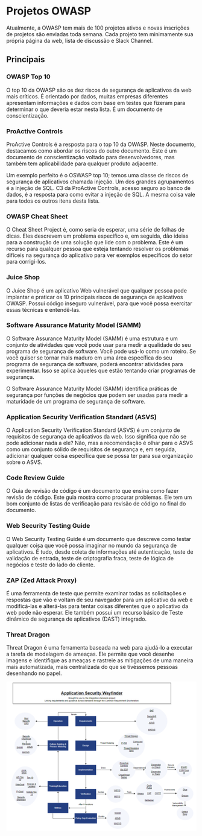 # Projetos OWASP

Atualmente, a OWASP tem mais de 100 projetos ativos e novas inscrições de projetos são enviadas toda semana. Cada projeto tem minimamente sua própria página da web, lista de discussão e Slack Channel.

## Principais

### OWASP Top 10

O top 10 da OWASP são os dez riscos de segurança de aplicativos da web mais críticos. É orientado por dados, muitas empresas diferentes apresentam informações e dados com base em testes que fizeram para determinar o que deveria estar nesta lista.  É um documento de conscientização. 

### ProActive Controls

ProActive Controls é a resposta para o top 10 da OWASP. Neste documento, destacamos como abordar os riscos do outro documento. Este é um documento de conscientização voltado para desenvolvedores, mas também tem aplicabilidade para qualquer produto adjacente. 

Um exemplo perfeito é o OSWASP top 10; temos uma classe de riscos de segurança de aplicativos chamada injeção. Um dos grandes agrupamentos é a injeção de SQL. C3 da ProActive Controls, acesso seguro ao banco de dados, é a resposta para como evitar a injeção de SQL. A mesma coisa vale para todos os outros itens desta lista.

### OWASP Cheat Sheet

O Cheat Sheet Project é, como seria de esperar, uma série de folhas de dicas. Eles descrevem um problema específico e, em seguida, dão ideias para a construção de uma solução que lide com o problema. Este é um recurso para qualquer pessoa que esteja tentando resolver os problemas difíceis na segurança do aplicativo para ver exemplos específicos do setor para corrigi-los.

### Juice Shop

O Juice Shop é um aplicativo Web vulnerável que qualquer pessoa pode implantar e praticar os 10 principais riscos de segurança de aplicativos OWASP. Possui código inseguro vulnerável, para que você possa exercitar essas técnicas e entendê-las.

### Software Assurance Maturity Model (SAMM)

O Software Assurance Maturity Model (SAMM) é uma estrutura e um conjunto de atividades que você pode usar para medir a qualidade do seu programa de segurança de software. Você pode usá-lo como um roteiro. Se você quiser se tornar mais maduro em uma área específica do seu programa de segurança de software, poderá encontrar atividades para experimentar. Isso se aplica àqueles que estão tentando criar programas de segurança. 

O Software Assurance Maturity Model (SAMM) identifica práticas de segurança por funções de negócios que podem ser usadas para medir a maturidade de um programa de segurança de software.

### Application Security Verification Standard (ASVS)

O Application Security Verification Standard (ASVS) é um conjunto de requisitos de segurança de aplicativos da web. Isso significa que não se pode adicionar nada a ele? Não, mas a recomendação é olhar para o ASVS como um conjunto sólido de requisitos de segurança e, em seguida, adicionar qualquer coisa específica que se possa ter para sua organização sobre o ASVS.

### Code Review Guide

O Guia de revisão de código é um documento que ensina como fazer revisão de código. Este guia mostra como procurar problemas. Ele tem um bom conjunto de listas de verificação para revisão de código no final do documento. 

### Web Security Testing Guide

O Web Security Testing Guide é um documento que descreve como testar qualquer coisa que você possa imaginar no mundo da segurança de aplicativos. É tudo, desde coleta de informações até autenticação, teste de validação de entrada, teste de criptografia fraca, teste de lógica de negócios e teste do lado do cliente.

### ZAP (Zed Attack Proxy)

É uma ferramenta de teste que permite examinar todas as solicitações e respostas que vão e voltam de seu navegador para um aplicativo da web e modificá-las e alterá-las para tentar coisas diferentes que o aplicativo da web pode não esperar. Ele também possui um recurso básico de Teste dinâmico de segurança de aplicativos (DAST) integrado.

### Threat Dragon

Threat Dragon é uma ferramenta baseada na web para ajudá-lo a executar a tarefa de modelagem de ameaças. Ele permite que você desenhe imagens e identifique as ameaças e rastreie as mitigações de uma maneira mais automatizada, mais centralizada do que se tivéssemos pessoas desenhando no papel.

![](../assets/projects.png)
